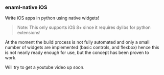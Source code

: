 ### enaml-native iOS

Write iOS apps in python using native widgets!  

> Note: This only supports iOS 8+ since it requires dylibs for python extensions! 

At the moment the build process is not fully automated and only a small number of widgets are implemented 
(basic controls, and flexbox) hence this is not nearly ready enough for use, but the concept has been
proven to work.

Will try to get a youtube video up soon.
